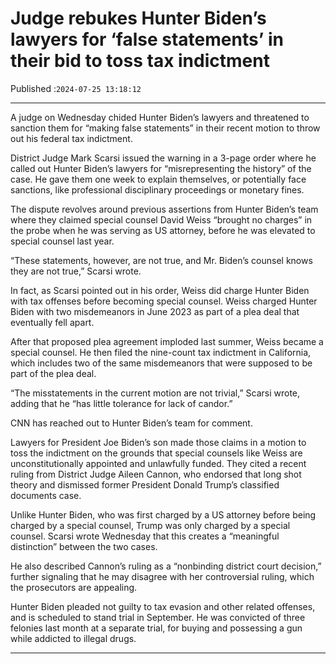 # Judge rebukes Hunter Biden’s lawyers for ‘false statements’ in their bid to toss tax indictment

Published :`2024-07-25 13:18:12`

---

A judge on Wednesday chided Hunter Biden’s lawyers and threatened to sanction them for “making false statements” in their recent motion to throw out his federal tax indictment.

District Judge Mark Scarsi issued the warning in a 3-page order where he called out Hunter Biden’s lawyers for “misrepresenting the history” of the case. He gave them one week to explain themselves, or potentially face sanctions, like professional disciplinary proceedings or monetary fines.

The dispute revolves around previous assertions from Hunter Biden’s team where they claimed special counsel David Weiss “brought no charges” in the probe when he was serving as US attorney, before he was elevated to special counsel last year.

“These statements, however, are not true, and Mr. Biden’s counsel knows they are not true,” Scarsi wrote.

In fact, as Scarsi pointed out in his order, Weiss did charge Hunter Biden with tax offenses before becoming special counsel. Weiss charged Hunter Biden with two misdemeanors in June 2023 as part of a plea deal that eventually fell apart.

After that proposed plea agreement imploded last summer, Weiss became a special counsel. He then filed the nine-count tax indictment in California, which includes two of the same misdemeanors that were supposed to be part of the plea deal.

“The misstatements in the current motion are not trivial,” Scarsi wrote, adding that he “has little tolerance for lack of candor.”

CNN has reached out to Hunter Biden’s team for comment.

Lawyers for President Joe Biden’s son made those claims in a motion to toss the indictment on the grounds that special counsels like Weiss are unconstitutionally appointed and unlawfully funded. They cited a recent ruling from District Judge Aileen Cannon, who endorsed that long shot theory and dismissed former President Donald Trump’s classified documents case.

Unlike Hunter Biden, who was first charged by a US attorney before being charged by a special counsel, Trump was only charged by a special counsel. Scarsi wrote Wednesday that this creates a “meaningful distinction” between the two cases.

He also described Cannon’s ruling as a “nonbinding district court decision,” further signaling that he may disagree with her controversial ruling, which the prosecutors are appealing.

Hunter Biden pleaded not guilty to tax evasion and other related offenses, and is scheduled to stand trial in September. He was convicted of three felonies last month at a separate trial, for buying and possessing a gun while addicted to illegal drugs.

---

